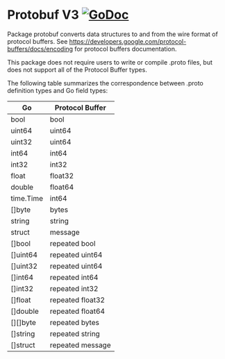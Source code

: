 # Protobuf V3 [![GoDoc](https://godoc.org/github.com/mars9/protobuf?status.svg)](https://godoc.org/github.com/mars9/protobuf)

Package protobuf converts data structures to and from the wire format
of protocol buffers. See
https://developers.google.com/protocol-buffers/docs/encoding for
protocol buffers documentation.

This package does not require users to write or compile .proto files,
but does not support all of the Protocol Buffer types.

The following table summarizes the correspondence between .proto
definition types and Go field types:

Go          | Protocol Buffer
----------- | -------------
bool        | bool
uint64      | uint64
uint32      | uint64
int64       | int64
int32       | int32
float       | float32
double      | float64
time.Time   | int64
[]byte      | bytes
string      | string
struct      | message
[]bool      | repeated bool
[]uint64    | repeated uint64
[]uint32    | repeated uint64
[]int64     | repeated int64
[]int32     | repeated int32
[]float     | repeated float32
[]double    | repeated float64
[][]byte    | repeated bytes
[]string    | repeated string
[]struct    | repeated message

